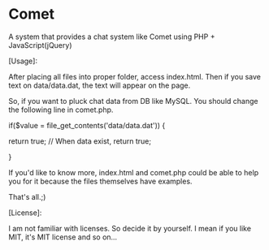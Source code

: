 Comet
=====

A system that provides a chat system like Comet using PHP + JavaScript(jQuery)

[Usage]: 

After placing all files into proper folder, access index.html.
Then if you save text on data/data.dat, the text will appear on the page.

So, if you want to pluck chat data from DB like MySQL.
You should change the following line in comet.php.

if($value = file_get_contents('data/data.dat')) {
		
   return true;	// When data exist, return true;
		
}

If you'd like to know more, index.html and comet.php could be able to help you for it because the files themselves have examples.

That's all.;)

[License]:

I am not familiar with licenses. 
So decide it by yourself.
I mean if you like MIT, it's MIT license and so on...
